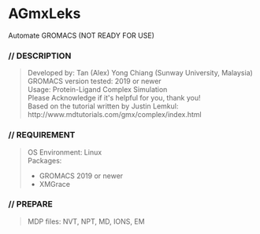 # AGmxLeks
Automate GROMACS (NOT READY FOR USE)

<h3>// DESCRIPTION <br/></h3>
<blockquote>
Developed by: Tan (Alex) Yong Chiang (Sunway University, Malaysia) <br/>
GROMACS version tested: 2019 or newer <br/>
Usage: Protein-Ligand Complex Simulation <br/>
Please Acknowledge if it's helpful for you, thank you! <br/>
Based on the tutorial written by Justin Lemkul: <br/>
http://www.mdtutorials.com/gmx/complex/index.html <br/>
</blockquote>

<h3>// REQUIREMENT <br/></h3>
<blockquote>	
OS Environment: Linux <br/>
Packages: 
<ul>
	<li>GROMACS 2019 or newer </li>
	<li>XMGrace </li>
</ul>
</blockquote>

<h3>// PREPARE <br/></h3>
<blockquote>	MDP files: NVT, NPT, MD, IONS, EM	<br/> </blockquote>
